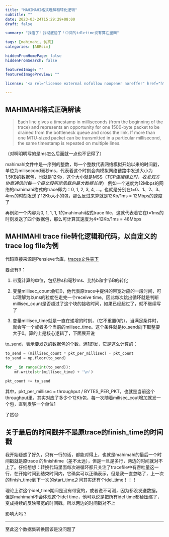 ```yaml
---
title: "MAHIMAHI格式理解和转化逻辑"
subtitle: ""
date: 2023-03-24T15:29:29+08:00
draft: false

summary: "我悟了！我彻底悟了！中间的idletime没有算在里面"

tags: [mahimahi, 仿真]
categories: [ABRsim]

hiddenFromHomePage: false
hiddenFromSearch: false

featuredImage: ""
featuredImagePreview: ""

license: '<a rel="license external nofollow noopener noreffer" href="https://creativecommons.org/licenses/by-nc/4.0/" target="_blank">CC BY-NC 4.0</a>'

---
```


## MAHIMAHI格式正确解读

> Each line gives a timestamp in milliseconds (from the beginning of the
> trace) and represents an opportunity for one 1500-byte packet to be
> drained from the bottleneck queue and cross the link. If more than one
> MTU-sized packet can be transmitted in a particular millisecond, the
> same timestamp is repeated on multiple lines.

（对啊明明写的是ms怎么后面就一点也不记得了）

mahimahi文件中是一序列的整数，每一个整数代表网络模拟开始以来的时间戳，单位为milisecond毫秒ms，代表着这个时刻会向模拟网络链路中发送大小为1.5KB的数据包，也就是12Kb，这个大小就是MSS（*TCP连接建立时，收发双方协商通信时每一个报文段所能承载的最大数据长度*）
例如一个速度为12Mbps的网络的mahimahi格式的trace即为：0, 1, 2, 3, 4, ...。也就是分别在t=0、1、2、3、4ms的时刻发送了12Kb大小的包，那么反过来算就是12Kb/1ms = 12Mbps的速度了

再例如一个内容为0, 1, 1, 1, 1的mahimahi格式trace file，这就代表着它在t=1ms的时刻发送了四个数据包，那么可计算其速度为4*12Kb/1ms = 48Mbps

## MAHIMAHI trace file转化逻辑和代码，以自定义的trace log file为例

代码直接来源是Pensieve仓库，[traces文件夹下](https://github.com/hongzimao/pensieve/blob/master/traces/norway/convert_mahimahi_format.py)

要点有3：

1. 带宽计算的单位，包括秒s和毫秒ms、比特b和字节B的转化

2. 变量millisec_count会归0，他代表原trace中提供的带宽对应的一段时间，可以理解为以ms的粒度在走完一个receive time。因此每次跳出循环就是判断millisec_count是否超过了这个块的接收时间，如果已经超过了，就不继续写了

3. 变量millisec_time就是一直在递增的时刻，（它不重置0的），当满足条件时，就会写一个或者多个当前的milisec_time。这个条件就是to_send向下取整要大于0。算的上是核心逻辑了，下面展开说

to_send，表示要发送的数据包的个数，满1即发，它是这么计算的：

```python
to_send = (millisec_count * pkt_per_millisec) - pkt_count
to_send = np.floor(to_send)

for _ in range(int(to_send)):
    mf.write(str(millisec_time) + '\n')
    
pkt_count += to_send
```

其中，pkt_per_millisec = throughput / BYTES_PER_PKT，也就是当前这个throughput里，其实对应了多少个12Kb包，每一次随着milisec_cout增加就发一个包，直到发够一个单位1



了然😊

## 关于最后的时间戳并不是原trace的finish_time的时间戳

我开始疑惑了好久，只有一行的话，都能对得上，也就是mahimahi的最后一个时间戳就是原trace 的finishtime（差不太远），但是一旦是多行，两边的时间就对不上了。仔细想想：转换代码里面每次进循环都只关注了tracefile中有吞吐量这一行，在开始时间到结束时间内，它确实可以正确表示，但是我一直忽略了，上一次的finish_time到下一次的start_time之间其实还有个idel_time！！！

理论上讲这个idel_time期间是没有带宽的，或者说不可测，因为都没发送数据。但是mahimahi不会体现这个idel time，他可以说是把所有idel time都给压缩了，变成持续的反映带宽的时间戳。所以两边的时间戳对不上

影响大吗？

---

至此这个数据集转换因该是没问题了